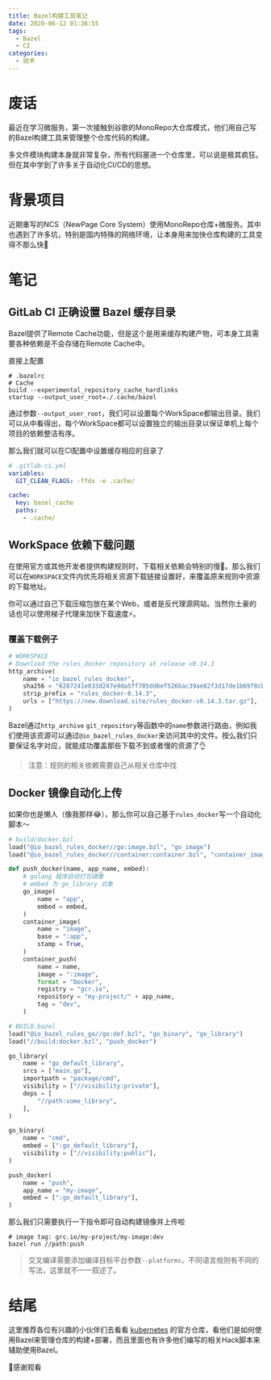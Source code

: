 ```yaml
---
title: Bazel构建工具笔记
date: 2020-06-12 01:36:55
tags:
  - Bazel
  - CI
categories:
  - 技术
---
```


# 废话

最近在学习微服务，第一次接触到谷歌的MonoRepo大仓库模式，他们用自己写的Bazel构建工具来管理整个仓库代码的构建。

多文件模块构建本身就非常复杂，所有代码塞进一个仓库里，可以说是极其疯狂。但在其中学到了许多关于自动化CI/CD的思想。

# 背景项目

近期重写的NCS（NewPage Core System）使用MonoRepo仓库+微服务。其中也遇到了许多坑，特别是国内特殊的网络环境，让本身用来加快仓库构建的工具变得不那么快🐌

# 笔记

## GitLab CI 正确设置 Bazel 缓存目录

Bazel提供了Remote Cache功能，但是这个是用来缓存构建产物，可本身工具需要各种依赖是不会存储在Remote Cache中。

直接上配置

```shell
# .bazelrc
# Cache
build --experimental_repository_cache_hardlinks
startup --output_user_root=./.cache/bazel
```

通过参数`--output_user_root`，我们可以设置每个WorkSpace都输出目录。我们可以从中看得出，每个WorkSpace都可以设置独立的输出目录以保证单机上每个项目的依赖整洁有序。

那么我们就可以在CI配置中设置缓存相应的目录了

```yaml
# .gitlab-ci.yml
variables:
  GIT_CLEAN_FLAGS: -ffdx -e .cache/

cache:
  key: bazel_cache
  paths:
    - .cache/
```

## WorkSpace 依赖下载问题

在使用官方或其他开发者提供构建规则时，下载相关依赖会特别的慢🐌。那么我们可以在`WORKSPACE`文件内优先将相关资源下载链接设置好，来覆盖原来规则中资源的下载地址。

你可以通过自己下载压缩包放在某个Web，或者是反代理源网站。当然你土豪的话也可以使用梯子代理来加快下载速度⚡️。

### 覆盖下载例子

```python
# WORKSPACE
# Download the rules_docker repository at release v0.14.3
http_archive(
    name = "io_bazel_rules_docker",
    sha256 = "6287241e033d247e9da5ff705dd6ef526bac39ae82f3d17de1b69f8cb313f9cd",
    strip_prefix = "rules_docker-0.14.3",
    urls = ["https://new.download.site/rules_docker-v0.14.3.tar.gz"],
)
```

Bazel通过`http_archive` `git_repository`等函数中的`name`参数进行路由，例如我们使用该资源可以通过`@io_bazel_rules_docker`来访问其中的文件。按么我们只要保证名字对应，就能成功覆盖那些下载不到或者慢的资源了👌

> 注意：规则的相关依赖需要自己从相关仓库中找

## Docker 镜像自动化上传

如果你也是懒人（像我那样😂），那么你可以自己基于`rules_docker`写一个自动化脚本～

```python
# build/docker.bzl
load("@io_bazel_rules_docker//go:image.bzl", "go_image")
load("@io_bazel_rules_docker//container:container.bzl", "container_image", "container_push")

def push_docker(name, app_name, embed):
    # golang 程序自动打包镜像
    # embed 为 go_library 对象
    go_image(
        name = "app",
        embed = embed,
    )
    container_image(
        name = "image",
        base = ":app",
        stamp = True,
    )
    container_push(
        name = name,
        image = ":image",
        format = "Docker",
        registry = "gcr.io",
        repository = "my-project/" + app_name,
        tag = "dev",
    )
```

```python
# BUILD.bazel
load("@io_bazel_rules_go//go:def.bzl", "go_binary", "go_library")
load("//build:docker.bzl", "push_docker")

go_library(
    name = "go_default_library",
    srcs = ["main.go"],
    importpath = "package/cmd",
    visibility = ["//visibility:private"],
    deps = [
        "//path:some_library",
    ],
)

go_binary(
    name = "cmd",
    embed = [":go_default_library"],
    visibility = ["//visibility:public"],
)

push_docker(
    name = "push",
    app_name = "my-image",
    embed = [":go_default_library"],
)

```

那么我们只需要执行一下指令即可自动构建镜像并上传啦

```shell
# image tag: grc.io/my-project/my-image:dev
bazel run //path:push
```

> 交叉编译需要添加编译目标平台参数`--platforms`，不同语言规则有不同的写法，这里就不一一叙述了。

# 结尾

这里推荐各位有兴趣的小伙伴们去看看 [kubernetes](https://github.com/kubernetes/kubernetes) 的官方仓库，看他们是如何使用Bazel来管理仓库的构建+部署，而且里面也有许多他们编写的相关Hack脚本来辅助使用Bazel。

🙏感谢观看

